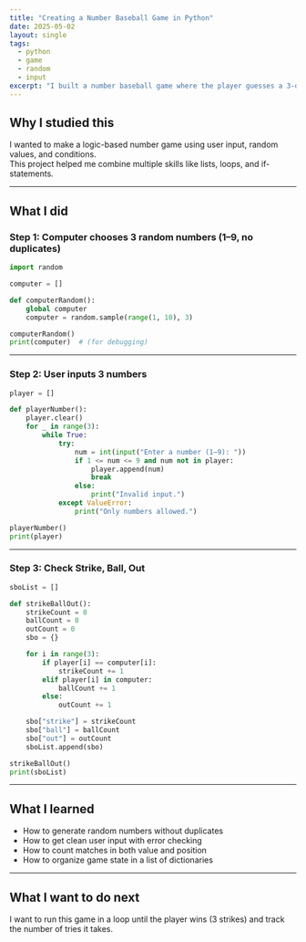 ```yaml
---
title: "Creating a Number Baseball Game in Python"
date: 2025-05-02
layout: single
tags:
  - python
  - game
  - random
  - input
excerpt: "I built a number baseball game where the player guesses a 3-digit number. The game tells you how many strikes, balls, and outs you got each round."
---
```


## Why I studied this

I wanted to make a logic-based number game using user input, random values, and conditions.  
This project helped me combine multiple skills like lists, loops, and if-statements.

---

## What I did

### Step 1: Computer chooses 3 random numbers (1–9, no duplicates)

```python
import random

computer = []

def computerRandom():
    global computer
    computer = random.sample(range(1, 10), 3)

computerRandom()
print(computer)  # (for debugging)
```

---

### Step 2: User inputs 3 numbers

```python
player = []

def playerNumber():
    player.clear()
    for _ in range(3):
        while True:
            try:
                num = int(input("Enter a number (1–9): "))
                if 1 <= num <= 9 and num not in player:
                    player.append(num)
                    break
                else:
                    print("Invalid input.")
            except ValueError:
                print("Only numbers allowed.")

playerNumber()
print(player)
```

---

### Step 3: Check Strike, Ball, Out

```python
sboList = []

def strikeBallOut():
    strikeCount = 0
    ballCount = 0
    outCount = 0
    sbo = {}

    for i in range(3):
        if player[i] == computer[i]:
            strikeCount += 1
        elif player[i] in computer:
            ballCount += 1
        else:
            outCount += 1

    sbo["strike"] = strikeCount
    sbo["ball"] = ballCount
    sbo["out"] = outCount
    sboList.append(sbo)

strikeBallOut()
print(sboList)
```

---

## What I learned

- How to generate random numbers without duplicates
- How to get clean user input with error checking
- How to count matches in both value and position
- How to organize game state in a list of dictionaries

---

## What I want to do next

I want to run this game in a loop until the player wins (3 strikes) and track the number of tries it takes.
